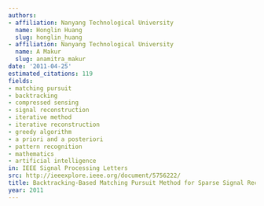 ```yaml
---
authors:
- affiliation: Nanyang Technological University
  name: Honglin Huang
  slug: honglin_huang
- affiliation: Nanyang Technological University
  name: A Makur
  slug: anamitra_makur
date: '2011-04-25'
estimated_citations: 119
fields:
- matching pursuit
- backtracking
- compressed sensing
- signal reconstruction
- iterative method
- iterative reconstruction
- greedy algorithm
- a priori and a posteriori
- pattern recognition
- mathematics
- artificial intelligence
in: IEEE Signal Processing Letters
src: http://ieeexplore.ieee.org/document/5756222/
title: Backtracking-Based Matching Pursuit Method for Sparse Signal Reconstruction
year: 2011
---
```

